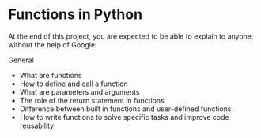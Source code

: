 # Functions in Python

At the end of this project, you are expected to be able to explain to anyone, without the help of Google:

General
* What are functions
* How to define and call a function
* What are parameters and arguments
* The role of the return statement in functions
* Difference between built in functions and user-defined functions
* How to write functions to solve specific tasks and improve code reusability